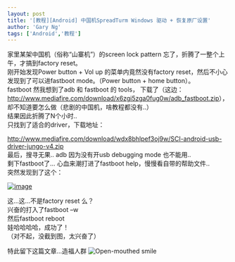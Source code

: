 ```yaml
---
layout: post
title: '[教程][Android] 中国机SpreadTurm Windows 驱动 + 恢复原厂设置'
author: 'Gary Ng'
tags: ['Android','教程']
---
```


家里某架中国机（俗称“山寨机”）的screen lock pattern
忘了，折腾了一整个上午，才搞到factory reset。  
 刚开始发现Power button + Vol up 的菜单内竟然没有factory
reset，然后不小心发现到了可以进fastboot mode。（Power button + home
button）。  
 fastboot 然我想到了adb 和 fastboot 的 tools，
下载了（这边：<http://www.mediafire.com/download/x6zgi5zga0fug0w/adb_fastboot.zip>），却不知道要怎么做（悲剧的中国机，啥教程都没有..）  
 结果因此折腾了N个小时..  
 只找到了适合的driver，下载地址：  

<http://www.mediafire.com/download/wdx8bhlpef3oj9w/SCI-android-usb-driver-jungo-v4.zip>  
 最后，搜寻无果.. adb 因为没有开usb debugging mode 也不能用..  
 剩下fastboot了… 心血来潮打进了fastboot help，慢慢看自带的帮助文件..  
 突然发现到了这个：  

[![image](http://lh3.ggpht.com/-8nrTlBRSZXM/Ua7HJacn24I/AAAAAAAADbc/4jAjQr8CMkY/image_thumb.png?imgmax=800 "image")](http://lh3.ggpht.com/-PwfYNyX47BA/Ua7HHiWeWLI/AAAAAAAADbU/sreq2Nx2eBE/s1600-h/image%25255B2%25255D.png)  
  
 这…这…不是factory reset 么？  
 兴奋的打入了fastboot –w  
 然后fastboot reboot  
 娃哈哈哈哈，成功了！  
 （对不起，没截到图，太兴奋了）  
  
 特此留下这篇文章…造福人群 ![Open-mouthed
smile](http://lh4.ggpht.com/-cgW6JGzr8y8/Ua7HJkJTW0I/AAAAAAAADbg/9qLvW6MxmSI/wlEmoticon-openmouthedsmile%25255B2%25255D.png?imgmax=800)
